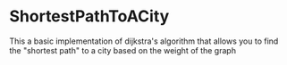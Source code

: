 # ShortestPathToACity
This a basic implementation of dijkstra's algorithm that allows you to find the "shortest path" to a city based on the weight of the graph
